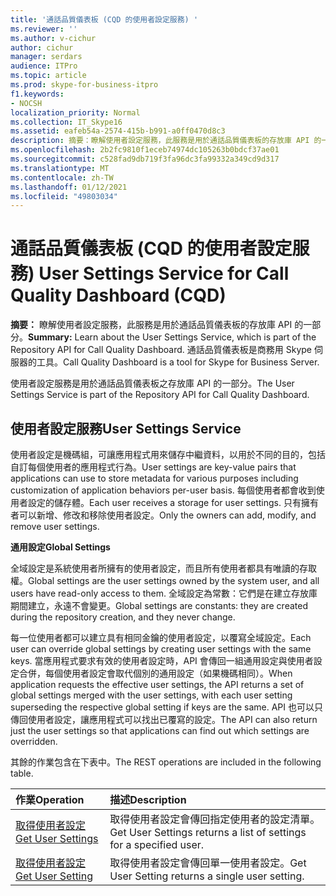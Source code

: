 ```yaml
---
title: '通話品質儀表板 (CQD 的使用者設定服務) '
ms.reviewer: ''
ms.author: v-cichur
author: cichur
manager: serdars
audience: ITPro
ms.topic: article
ms.prod: skype-for-business-itpro
f1.keywords:
- NOCSH
localization_priority: Normal
ms.collection: IT_Skype16
ms.assetid: eafeb54a-2574-415b-b991-a0ff0470d8c3
description: 摘要：瞭解使用者設定服務，此服務是用於通話品質儀表板的存放庫 API 的一部分。 通話品質儀表板是商務用 Skype 伺服器的工具。
ms.openlocfilehash: 2b2fc9810f1eceb74974dc105263b0bdcf37ae01
ms.sourcegitcommit: c528fad9db719f3fa96dc3fa99332a349cd9d317
ms.translationtype: MT
ms.contentlocale: zh-TW
ms.lasthandoff: 01/12/2021
ms.locfileid: "49803034"
---
```

# <a name="user-settings-service-for-call-quality-dashboard-cqd"></a><span data-ttu-id="1216d-104">通話品質儀表板 (CQD 的使用者設定服務) </span><span class="sxs-lookup"><span data-stu-id="1216d-104">User Settings Service for Call Quality Dashboard (CQD)</span></span>
 
<span data-ttu-id="1216d-105">**摘要：** 瞭解使用者設定服務，此服務是用於通話品質儀表板的存放庫 API 的一部分。</span><span class="sxs-lookup"><span data-stu-id="1216d-105">**Summary:** Learn about the User Settings Service, which is part of the Repository API for Call Quality Dashboard.</span></span> <span data-ttu-id="1216d-106">通話品質儀表板是商務用 Skype 伺服器的工具。</span><span class="sxs-lookup"><span data-stu-id="1216d-106">Call Quality Dashboard is a tool for Skype for Business Server.</span></span>
  
<span data-ttu-id="1216d-107">使用者設定服務是用於通話品質儀表板之存放庫 API 的一部分。</span><span class="sxs-lookup"><span data-stu-id="1216d-107">The User Settings Service is part of the Repository API for Call Quality Dashboard.</span></span>
  
## <a name="user-settings-service"></a><span data-ttu-id="1216d-108">使用者設定服務</span><span class="sxs-lookup"><span data-stu-id="1216d-108">User Settings Service</span></span>

<span data-ttu-id="1216d-109">使用者設定是機碼組，可讓應用程式用來儲存中繼資料，以用於不同的目的，包括自訂每個使用者的應用程式行為。</span><span class="sxs-lookup"><span data-stu-id="1216d-109">User settings are key-value pairs that applications can use to store metadata for various purposes including customization of application behaviors per-user basis.</span></span> <span data-ttu-id="1216d-110">每個使用者都會收到使用者設定的儲存體。</span><span class="sxs-lookup"><span data-stu-id="1216d-110">Each user receives a storage for user settings.</span></span> <span data-ttu-id="1216d-111">只有擁有者可以新增、修改和移除使用者設定。</span><span class="sxs-lookup"><span data-stu-id="1216d-111">Only the owners can add, modify, and remove user settings.</span></span>
  
 <span data-ttu-id="1216d-112">**通用設定**</span><span class="sxs-lookup"><span data-stu-id="1216d-112">**Global Settings**</span></span>
  
<span data-ttu-id="1216d-113">全域設定是系統使用者所擁有的使用者設定，而且所有使用者都具有唯讀的存取權。</span><span class="sxs-lookup"><span data-stu-id="1216d-113">Global settings are the user settings owned by the system user, and all users have read-only access to them.</span></span> <span data-ttu-id="1216d-114">全域設定為常數：它們是在建立存放庫期間建立，永遠不會變更。</span><span class="sxs-lookup"><span data-stu-id="1216d-114">Global settings are constants: they are created during the repository creation, and they never change.</span></span>
  
<span data-ttu-id="1216d-115">每一位使用者都可以建立具有相同金鑰的使用者設定，以覆寫全域設定。</span><span class="sxs-lookup"><span data-stu-id="1216d-115">Each user can override global settings by creating user settings with the same keys.</span></span> <span data-ttu-id="1216d-116">當應用程式要求有效的使用者設定時，API 會傳回一組通用設定與使用者設定合併，每個使用者設定會取代個別的通用設定（如果機碼相同）。</span><span class="sxs-lookup"><span data-stu-id="1216d-116">When application requests the effective user settings, the API returns a set of global settings merged with the user settings, with each user setting superseding the respective global setting if keys are the same.</span></span> <span data-ttu-id="1216d-117">API 也可以只傳回使用者設定，讓應用程式可以找出已覆寫的設定。</span><span class="sxs-lookup"><span data-stu-id="1216d-117">The API can also return just the user settings so that applications can find out which settings are overridden.</span></span> 
  
<span data-ttu-id="1216d-118">其餘的作業包含在下表中。</span><span class="sxs-lookup"><span data-stu-id="1216d-118">The REST operations are included in the following table.</span></span>

|<span data-ttu-id="1216d-119">**作業**</span><span class="sxs-lookup"><span data-stu-id="1216d-119">**Operation**</span></span>|<span data-ttu-id="1216d-120">**描述**</span><span class="sxs-lookup"><span data-stu-id="1216d-120">**Description**</span></span>|
|:-----|:-----|
|[<span data-ttu-id="1216d-121">取得使用者設定</span><span class="sxs-lookup"><span data-stu-id="1216d-121">Get User Settings</span></span>](get-user-settings.md) <br/> |<span data-ttu-id="1216d-122">取得使用者設定會傳回指定使用者的設定清單。</span><span class="sxs-lookup"><span data-stu-id="1216d-122">Get User Settings returns a list of settings for a specified user.</span></span>  <br/> |
|[<span data-ttu-id="1216d-123">取得使用者設定</span><span class="sxs-lookup"><span data-stu-id="1216d-123">Get User Setting</span></span>](get-user-setting.md) <br/> |<span data-ttu-id="1216d-124">取得使用者設定會傳回單一使用者設定。</span><span class="sxs-lookup"><span data-stu-id="1216d-124">Get User Setting returns a single user setting.</span></span>  <br/> |
   

